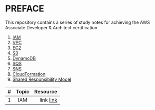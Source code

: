 # PREFACE

This repository contains a series of study notes for achieving the AWS Associate Developer & Architect certification.

 1. [IAM](https://www.google.com)
 2. [VPC](https://www.google.com)
 3. [EC2](https://www.google.com)
 4. [S3](https://www.google.com)
 5. [DynamoDB](https://www.google.com)
 6. [SQS](https://www.google.com)
 7. [SNS](https://www.google.com)
 8. [CloudFormation](https://www.google.com)
 9. [Shared Responsibility Model](https://www.google.com)

 | # | Topic     |  Resource                           |
 | --|:---------:|------------------------------------:|
 | 1 | IAM       | link [link](https://www.google.com) |

